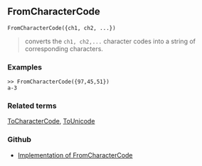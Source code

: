 ## FromCharacterCode

```
FromCharacterCode({ch1, ch2, ...})
```

> converts the `ch1, ch2,...` character codes into a string of corresponding characters.

 
### Examples

```
>> FromCharacterCode({97,45,51})
a-3
```

### Related terms 
[ToCharacterCode](ToCharacterCode.md), [ToUnicode](ToUnicode.md)

### Github

* [Implementation of FromCharacterCode](https://github.com/axkr/symja_android_library/blob/master/symja_android_library/matheclipse-core/src/main/java/org/matheclipse/core/builtin/StringFunctions.java#L540) 
